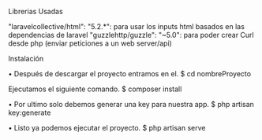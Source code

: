 Librerias Usadas        

   "laravelcollective/html": "5.2.*": para usar los inputs html basados en las dependencias de laravel
   "guzzlehttp/guzzle": "~5.0": para poder crear Curl desde php (enviar peticiones a un web server/api)


Instalación

•	Después de descargar el proyecto entramos en el.
$ cd nombreProyecto

Ejecutamos el siguiente comando.
$ composer install

•	Por ultimo solo debemos generar una key para nuestra app.
 $ php artisan key:generate
 
•	Listo ya podemos ejecutar el proyecto.
$ php artisan serve

